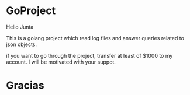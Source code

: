 # GoProject
Hello Junta

This is a golang project which read log files and answer queries related to json objects.

if you want to go through the project, transfer at least of $1000 to my account. I will be motivated with your suppot. 
# Gracias
